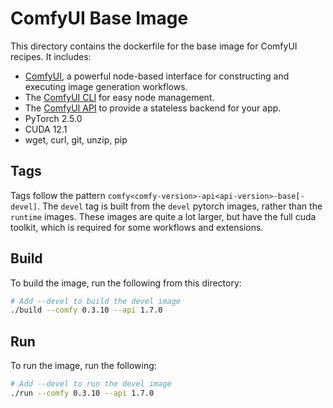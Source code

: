# ComfyUI Base Image

This directory contains the dockerfile for the base image for ComfyUI recipes.
It includes:

- [ComfyUI](https://github.com/comfyanonymous/ComfyUI/), a powerful node-based interface for constructing and executing image generation workflows.
- The [ComfyUI CLI](https://github.com/Comfy-Org/comfy-cli) for easy node management.
- The [ComfyUI API](https://github.com/SaladTechnologies/comfyui-api) to provide a stateless backend for your app.
- PyTorch 2.5.0
- CUDA 12.1
- wget, curl, git, unzip, pip

## Tags

Tags follow the pattern `comfy<comfy-version>-api<api-version>-base[-devel]`.
The `devel` tag is built from the `devel` pytorch images, rather than the `runtime` images.
These images are quite a lot larger, but have the full cuda toolkit, which is required for some workflows and extensions.

## Build

To build the image, run the following from this directory:

```bash
# Add --devel to build the devel image
./build --comfy 0.3.10 --api 1.7.0
```

## Run

To run the image, run the following:

```bash
# Add --devel to run the devel image
./run --comfy 0.3.10 --api 1.7.0
```